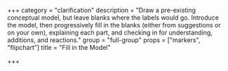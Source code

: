 +++
category = "clarification"
description = "Draw a pre-existing conceptual model, but leave blanks where the labels would go. Introduce the model, then progressively fill in the blanks (either from suggestions or on your own), explaining each part, and checking in for understanding, additions, and reactions."
group = "full-group"
props = ["markers", "flipchart"]
title = "Fill in the Model"

+++
